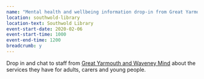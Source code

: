 ```yaml
---
name: "Mental health and wellbeing information drop-in from Great Yarmouth and Waveney Mind"
location: southwold-library
location-text: Southwold Library
event-start-date: 2020-02-06
event-start-time: 1000
event-end-time: 1200
breadcrumb: y
---
```


Drop in and chat to staff from [Great Yarmouth and Waveney Mind](https://www.gywmind.org.uk/) about the services they have for adults, carers and young people.
